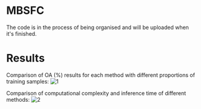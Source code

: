 # MBSFC
The code is in the process of being organised and will be uploaded when it's finished.

# Results

Comparison of OA (%) results for each method with different proportions of training samples:
![1](https://github.com/TeresaTing/SFCMB/assets/33770507/de9372f8-9174-4ef1-96cd-3b9aed61c748)


Comparison of computational complexity and inference time of different methods:
![2](https://github.com/TeresaTing/SFCMB/assets/33770507/4208aba9-ee22-470f-bbd7-707d84303592)


